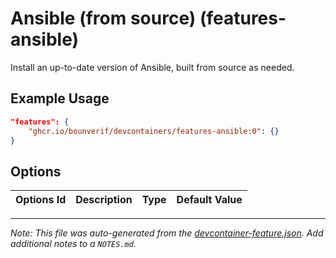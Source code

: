 
# Ansible (from source) (features-ansible)

Install an up-to-date version of Ansible, built from source as needed.

## Example Usage

```json
"features": {
    "ghcr.io/bounverif/devcontainers/features-ansible:0": {}
}
```

## Options

| Options Id | Description | Type | Default Value |
|-----|-----|-----|-----|




---

_Note: This file was auto-generated from the [devcontainer-feature.json](https://github.com/bounverif/devcontainers/blob/main/features/src/features-ansible/devcontainer-feature.json).  Add additional notes to a `NOTES.md`._
